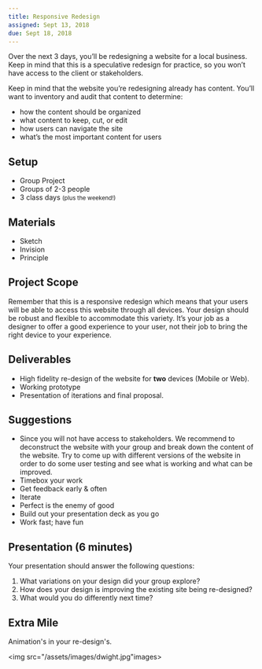 ```yaml
---
title: Responsive Redesign
assigned: Sept 13, 2018
due: Sept 18, 2018
---
```


Over the next 3 days, you’ll be redesigning a website for a local business. Keep in mind that this is a speculative redesign for practice, so you won’t have access to the client or stakeholders. 

Keep in mind that the website you’re redesigning already has content. You’ll want to inventory and audit that content to determine:
- how the content should be organized
- what content to keep, cut, or edit
- how users can navigate the site
- what’s the most important content for users

## Setup

- Group Project
- Groups of 2-3 people 
- 3 class days <small>(plus the weekend!)</small>

## Materials 

- Sketch 
- Invision
- Principle 

## Project Scope 

Remember that this is a responsive redesign which means that your users will be able to access this website through all devices. Your design should be robust and flexible to accommodate this variety. It’s your job as a designer to offer a good experience to your user, not their job to bring the right device to your experience. 

## Deliverables 

- High fidelity re-design of the website for **two** devices (Mobile or Web). 
- Working prototype
- Presentation of iterations and final proposal.

## Suggestions
- Since you will not have access to stakeholders. We recommend to deconstruct the website with your group and break down the content of the website. Try to come up with different versions of the website in order to do some user testing and see what is working and what can be improved. 
- Timebox your work
- Get feedback early & often
- Iterate
- Perfect is the enemy of good
- Build out your presentation deck as you go
- Work fast; have fun

## Presentation (6 minutes)

Your presentation should answer the following questions:

1. What variations on your design did your group explore?
2. How does your design is improving the existing site being re-designed?
3. What would you do differently next time?

## Extra Mile

Animation's in your re-design's. 

<img src="/assets/images/dwight.jpg"images>
